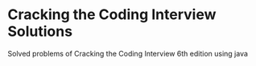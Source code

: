 # Cracking the Coding Interview Solutions
Solved problems of Cracking the Coding Interview 6th edition using java
